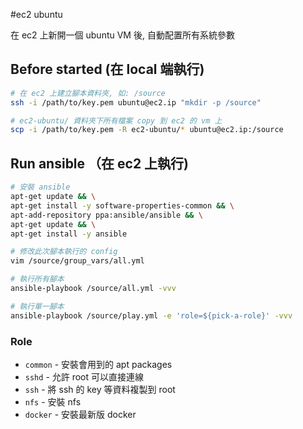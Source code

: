 #ec2 ubuntu

在 ec2 上新開一個 ubuntu VM 後, 自動配置所有系統參數

## Before started (在 local 端執行)

```sh
# 在 ec2 上建立腳本資料夾, 如: /source
ssh -i /path/to/key.pem ubuntu@ec2.ip "mkdir -p /source"

# ec2-ubuntu/ 資料夾下所有檔案 copy 到 ec2 的 vm 上
scp -i /path/to/key.pem -R ec2-ubuntu/* ubuntu@ec2.ip:/source
```

## Run ansible （在 ec2 上執行)

```sh
# 安裝 ansible
apt-get update && \
apt-get install -y software-properties-common && \
apt-add-repository ppa:ansible/ansible && \
apt-get update && \
apt-get install -y ansible

# 修改此次腳本執行的 config
vim /source/group_vars/all.yml

# 執行所有腳本
ansible-playbook /source/all.yml -vvv

# 執行單一腳本
ansible-playbook /source/play.yml -e 'role=${pick-a-role}' -vvv
```

### Role

- `common` - 安裝會用到的 apt packages
- `sshd` - 允許 root 可以直接連線
- `ssh` - 將 ssh 的 key 等資料複製到 root
- `nfs` - 安裝 nfs
- `docker` - 安裝最新版 docker